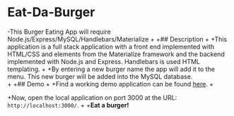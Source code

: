 # Eat-Da-Burger
-This Burger Eating App will require  Node.js/Express/MySQL/Handlebars/Materialize
+
+## Description
+
+This application is a full stack application with a front end implemented with HTML/CSS and elements from the Materialize framework and the backend implemented with Node.js and Express. Handlebars is used HTML templating.
+
+By entering a new burger name the app will add it to the menu. This new burger will be added into the MySQL database.   
+
+## Demo
+
+Find a working demo application can be found [here](https://------------/).
+

+Now, open the local application on port 3000 at the URL: `http://localhost:3000/`.
+
+**Eat a burger!**